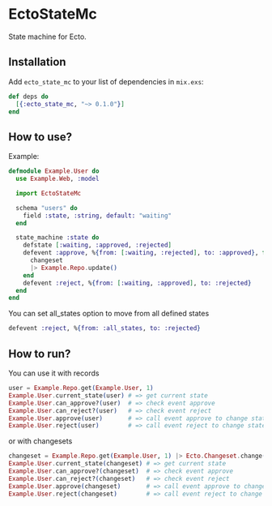# EctoStateMc

State machine for Ecto.

## Installation

Add `ecto_state_mc` to your list of dependencies in `mix.exs`:

```elixir
def deps do
  [{:ecto_state_mc, "~> 0.1.0"}]
end
```

## How to use?
Example:

```elixir
defmodule Example.User do
  use Example.Web, :model

  import EctoStateMc

  schema "users" do
    field :state, :string, default: "waiting"
  end

  state_machine :state do
    defstate [:waiting, :approved, :rejected]
    defevent :approve, %{from: [:waiting, :rejected], to: :approved}, fn(changeset) ->
      changeset
      |> Example.Repo.update()
    end
    defevent :reject, %{from: [:waiting, :approved], to: :rejected}
  end
end
```

You can set all_states option to move from all defined states

```elixir
defevent :reject, %{from: :all_states, to: :rejected}
```

## How to run?

You can use it with records
```elixir
user = Example.Repo.get(Example.User, 1)
Example.User.current_state(user) # => get current state
Example.User.can_approve?(user)  # => check event approve
Example.User.can_reject?(user)   # => check event reject
Example.User.approve(user)       # => call event approve to change state to approved
Example.User.reject(user)        # => call event reject to change state to rejected
```
or with changesets

```elixir
changeset = Example.Repo.get(Example.User, 1) |> Ecto.Changeset.change()
Example.User.current_state(changeset) # => get current state
Example.User.can_approve?(changeset)  # => check event approve
Example.User.can_reject?(changeset)   # => check event reject
Example.User.approve(changeset)       # => call event approve to change state to approved
Example.User.reject(changeset)        # => call event reject to change state to rejected
```


